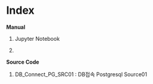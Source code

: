 # Index

**Manual**
1) Jupyter Notebook

2) 

**Source Code**
1) DB_Connect_PG_SRC01 : DB접속 Postgresql Source01
